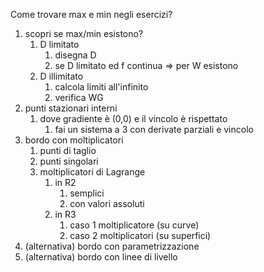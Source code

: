 Come trovare max e min negli esercizi?

1. scopri se max/min esistono?
	1. D limitato
		1. disegna D
		2. se D limitato ed f continua => per W esistono
	2. D illimitato
		1. calcola limiti all'infinito
		2. verifica WG
2. punti stazionari interni
	1. dove gradiente è (0,0) e il vincolo è rispettato
		1. fai un sistema a 3 con derivate parziali e vincolo
3. bordo con moltiplicatori
	1. punti di taglio
	2. punti singolari
	3. moltiplicatori di Lagrange
		1. in R2
			1. semplici
			2. con valori assoluti
		2. in R3
			1. caso 1 moltiplicatore (su curve)
			2. caso 2 moltiplicatori (su superfici)
4. (alternativa) bordo con parametrizzazione
5. (alternativa) bordo con linee di livello